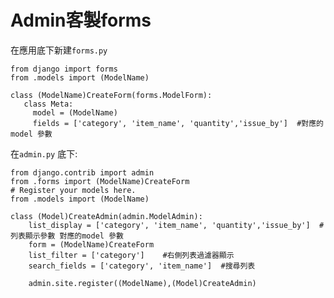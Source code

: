 # Admin客製forms

在應用底下新建`forms.py`

    from django import forms
    from .models import (ModelName)

    class (ModelName)CreateForm(forms.ModelForm):
       class Meta:
         model = (ModelName)
         fields = ['category', 'item_name', 'quantity','issue_by']  #對應的model 參數

在`admin.py` 底下:

    from django.contrib import admin
    from .forms import (ModelName)CreateForm
    # Register your models here.
    from .models import (ModelName)
    
    class (Model)CreateAdmin(admin.ModelAdmin):
        list_display = ['category', 'item_name', 'quantity','issue_by']  #列表顯示參數 對應的model 參數 
        form = (ModelName)CreateForm
        list_filter = ['category']    #右側列表過濾器顯示
        search_fields = ['category', 'item_name']  #搜尋列表

        admin.site.register((ModelName),(Model)CreateAdmin)
